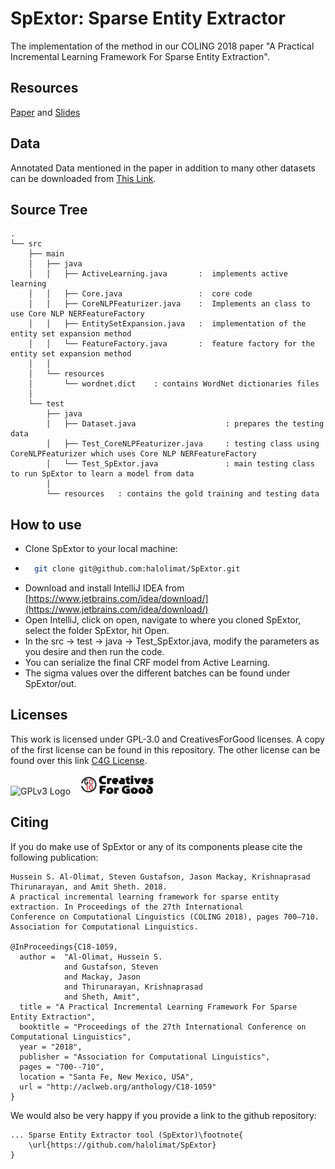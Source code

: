 # SpExtor: Sparse Entity Extractor

The implementation of the method in our COLING 2018 paper "A Practical Incremental Learning Framework For Sparse Entity Extraction".

## Resources
[Paper](http://aclweb.org/anthology/C18-1059) and [Slides](https://link.hussein.space/SpExtor-Slides)

## Data
Annotated Data mentioned in the paper in addition to many other datasets can be downloaded from [This Link](http://link.hussein.space/NERData).

## Source Tree

    .
    └── src
        ├── main  
        │   ├── java 
        │   │   ├── ActiveLearning.java       :  implements active learning
        │   │   ├── Core.java                 :  core code
        │   │   ├── CoreNLPFeaturizer.java    :  Implements an class to use Core NLP NERFeatureFactory
        │   │   ├── EntitySetExpansion.java   :  implementation of the entity set expansion method
        │   │   └── FeatureFactory.java       :  feature factory for the entity set expansion method
        │   │
        │   └── resources
        │       └── wordnet.dict    : contains WordNet dictionaries files
        │
        └── test 
            ├── java 
            │   ├── Dataset.java                    : prepares the testing data
            │   ├── Test_CoreNLPFeaturizer.java     : testing class using CoreNLPFeaturizer which uses Core NLP NERFeatureFactory
            │   └── Test_SpExtor.java               : main testing class to run SpExtor to learn a model from data
            │   
            └── resources   : contains the gold training and testing data

## How to use

- Clone SpExtor to your local machine:
- ```sh 
    git clone git@github.com:halolimat/SpExtor.git
    ```
- Download and install IntelliJ IDEA from [https://www.jetbrains.com/idea/download/](https://www.jetbrains.com/idea/download/)
- Open IntelliJ, click on open, navigate to where you cloned SpExtor, select the folder SpExtor, hit Open.
- In the src -> test -> java -> Test_SpExtor.java, modify the parameters as you desire and then run the code.
- You can serialize the final CRF model from Active Learning.
- The sigma values over the different batches can be found under SpExtor/out.

## Licenses ##

This work is licensed under GPL-3.0 and CreativesForGood licenses. A copy of the first license can be found in this repository. The other license can be found over this link [C4G License](https://github.com/halolimat/CreativesForGoodLicense).

<p float="left">
  <img src="https://upload.wikimedia.org/wikipedia/commons/9/93/GPLv3_Logo.svg" alt="GPLv3 Logo" width="60" />
  <img src="https://github.com/halolimat/CreativesForGoodLicense/raw/master/CreativesForGoodLogo2.png" alt="CreativesForGood Logo" width="120" style="margin-left: 10px;" /> 
</p>

## Citing

If you do make use of SpExtor or any of its components please cite the following publication:

    Hussein S. Al-Olimat, Steven Gustafson, Jason Mackay, Krishnaprasad Thirunarayan, and Amit Sheth. 2018. 
    A practical incremental learning framework for sparse entity extraction. In Proceedings of the 27th International
    Conference on Computational Linguistics (COLING 2018), pages 700–710. Association for Computational Linguistics.
    
    @InProceedings{C18-1059,
      author = 	"Al-Olimat, Hussein S.
                and Gustafson, Steven
                and Mackay, Jason
                and Thirunarayan, Krishnaprasad
                and Sheth, Amit",
      title = "A Practical Incremental Learning Framework For Sparse Entity Extraction",
      booktitle = "Proceedings of the 27th International Conference on Computational Linguistics",
      year = "2018",
      publisher = "Association for Computational Linguistics",
      pages = "700--710",
      location = "Santa Fe, New Mexico, USA",
      url = "http://aclweb.org/anthology/C18-1059"
    }


We would also be very happy if you provide a link to the github repository:

    ... Sparse Entity Extractor tool (SpExtor)\footnote{
        \url{https://github.com/halolimat/SpExtor}
    }

